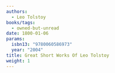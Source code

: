 ```yaml
---
authors:
  - Leo Tolstoy
books/tags:
  - owned-but-unread
date: 1800-01-06
params:
  isbn13: "9780060586973"
  year: "2004"
title: Great Short Works Of Leo Tolstoy
weight: 1
---
```


<!--more-->
